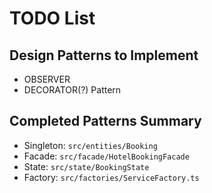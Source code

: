 # TODO List

## Design Patterns to Implement

- OBSERVER 
- DECORATOR(?) Pattern

## Completed Patterns Summary

- Singleton: `src/entities/Booking`
- Facade: `src/facade/HotelBookingFacade`
- State: `src/state/BookingState`
- Factory: `src/factories/ServiceFactory.ts`
